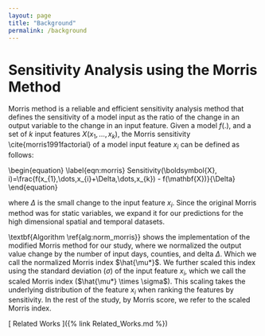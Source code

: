```yaml
---
layout: page
title: "Background"
permalink: /background
---
```


# Sensitivity Analysis using the Morris Method

Morris method is a reliable and efficient sensitivity analysis method that defines the sensitivity of a model input as the ratio of the change in an output variable to the change in an input feature. Given a model $f(.)$, and a set of $k$ input features $X (x_1, \dots, x_{k})$, the Morris sensitivity \cite{morris1991factorial} of a model input feature $x_{i}$ can be defined as follows:

\begin{equation}
\label{eqn:morris}
    Sensitivity(\boldsymbol{X}, i)=\frac{f(x_{1},\dots,x_{i}+\Delta,\dots,x_{k}) - f(\mathbf{X})}{\Delta}
\end{equation}

where $\Delta$ is the small change to the input feature $x_i$. Since the original Morris method was for static variables, we expand it for our predictions for the high dimensional spatial and temporal datasets. 

\textbf{Algorithm \ref{alg:norm_morris}} shows the implementation of the modified Morris method for our study, where we normalized the output value change by the number of input days, counties, and delta $\Delta$. Which we call the normalized Morris index $\hat{\mu*}$. We further scaled this index using the standard deviation ($\sigma$) of the input feature $x_{i}$, which we call the scaled Morris index ($\hat{\mu*} \times \sigma$). This scaling takes the underlying distribution of the feature $x_{i}$ when ranking the features by sensitivity. In the rest of the study, by Morris score, we refer to the scaled Morris index.

[ Related Works ]({% link Related_Works.md %})